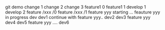git demo
change 1
change 2
change 3
feature1 0
feature1 1
develop 1
develop 2
feature /xxx /0
feature /xxx /1
feature yyy starting ...
feauture yyy in progress
dev
dev1
continue with feature yyy..
dev2
dev3
feature yyy
dev4
dev5
feature yyy ....
dev6